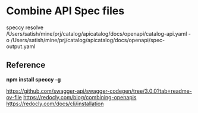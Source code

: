 # Combine API Spec files

speccy resolve /Users/satish/mine/prj/catalog/apicatalog/docs/openapi/catalog-api.yaml -o /Users/satish/mine/prj/catalog/apicatalog/docs/openapi/spec-output.yaml

## Reference

**npm install speccy -g**

https://github.com/swagger-api/swagger-codegen/tree/3.0.0?tab=readme-ov-file
https://redocly.com/blog/combining-openapis
https://redocly.com/docs/cli/installation